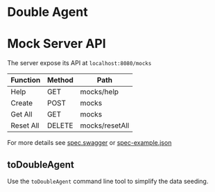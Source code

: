 # Double Agent

# Mock Server API

The server expose its API at `localhost:8080/mocks`

Function  | Method   | Path
--------  | ------   | ------
Help      | GET      | mocks/help
Create    | POST     | mocks
Get All   | GET      | mocks
Reset All | DELETE   | mocks/resetAll

For more details see  [spec.swagger](spec.swagger) or [spec-example.json](./spec-example.json)

## toDoubleAgent

Use the `toDoubleAgent` command line tool to simplify the data seeding.
